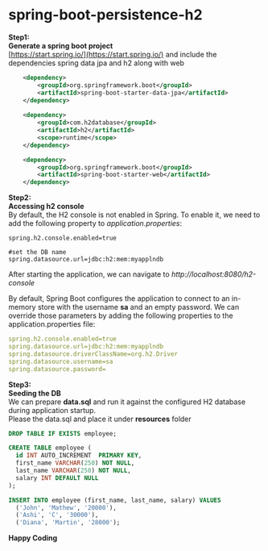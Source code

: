 # spring-boot-persistence-h2


**Step1:   
Generate a spring boot project**    
[https://start.spring.io/](https://start.spring.io/) and include the dependencies spring data jpa and h2 along with web

```xml
    <dependency>
		<groupId>org.springframework.boot</groupId>
		<artifactId>spring-boot-starter-data-jpa</artifactId>
	</dependency>
	
	<dependency>
		<groupId>com.h2database</groupId>
		<artifactId>h2</artifactId>
		<scope>runtime</scope>
	</dependency>

    <dependency>
	    <groupId>org.springframework.boot</groupId>
	    <artifactId>spring-boot-starter-web</artifactId>
    </dependency>
```

**Step2:  
Accessing h2 console**  
By default, the H2 console is not enabled in Spring.
To enable it, we need to add the following property to *application.properties*:

```
spring.h2.console.enabled=true

#set the DB name
spring.datasource.url=jdbc:h2:mem:myapplndb
```

After starting the application, we can navigate to *http://localhost:8080/h2-console*

By default, Spring Boot configures the application to connect to an in-memory store with the username **sa** and an empty password. 
We can override those parameters by adding the following properties to the application.properties file:

```yaml
spring.h2.console.enabled=true
spring.datasource.url=jdbc:h2:mem:myapplndb
spring.datasource.driverClassName=org.h2.Driver
spring.datasource.username=sa
spring.datasource.password=
```
**Step3:   
Seeding the DB**  
We can prepare **data.sql** and run it against the configured H2 database during application startup.   
Please the data.sql and place it under **resources** folder   
  
```sql
DROP TABLE IF EXISTS employee;

CREATE TABLE employee (
  id INT AUTO_INCREMENT  PRIMARY KEY,
  first_name VARCHAR(250) NOT NULL,
  last_name VARCHAR(250) NOT NULL,
  salary INT DEFAULT NULL
);

INSERT INTO employee (first_name, last_name, salary) VALUES
  ('John', 'Mathew', '20000'),
  ('Ashi', 'C', '30000'),
  ('Diana', 'Martin', '28000');
```



**Happy Coding**

[//]: # (These are reference links used in the body of this note and get stripped out when the markdown processor does its job. There is no need to format nicely because it shouldn't be seen. Thanks SO - http://stackoverflow.com/questions/4823468/store-comments-in-markdown-syntax)

[readme editor]: <https://dillinger.io/>
[Ref1]: <https://www.baeldung.com/spring-boot-h2-database>
 

